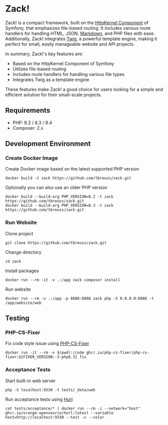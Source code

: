 # Zack!

Zack! is a compact framework, built on the [HttpKernel Component](https://symfony.com/doc/current/components/http_kernel.html) of Symfony, that emphasizes file-based routing.
It includes various route handlers for handling HTML, JSON, [Markdown](https://commonmark.thephpleague.com/), and PHP files with ease.
Additionally, Zack! integrates [Twig](https://twig.symfony.com/), a powerful template engine, making it perfect for small, easily manageable website and API projects.

In summary, Zack!'s key features are:

- Based on the HttpKernel Component of Symfony
- Utilizes file-based routing
- Includes route handlers for handling various file types
- Integrates Twig as a template engine

These features make Zack! a good choice for users looking for a simple and efficient solution for their small-scale projects.

## Requirements

- PHP: 8.2 / 8.3 / 8.4
- Composer: 2.x

## Development Environment

### Create Docker Image

Create Docker image based on the latest supported PHP version

    docker build -t zack https://github.com/tbreuss/zack.git

Optionally you can also use an older PHP version

    docker build --build-arg PHP_VERSION=8.2 -t zack https://github.com/tbreuss/zack.git
    docker build --build-arg PHP_VERSION=8.3 -t zack https://github.com/tbreuss/zack.git

### Run Website

Clone project

    git clone https://github.com/tbreuss/zack.git

Change directory

    cd zack

Install packages

    docker run --rm -it -v .:/app zack composer install

Run website

    docker run --rm -v .:/app -p 8888:8888 zack php -S 0.0.0.0:8888 -t /app/website/web

## Testing

### PHP-CS-Fixer

Fix code style issue using [PHP-CS-Fixer](https://github.com/PHP-CS-Fixer/PHP-CS-Fixer)

    docker run -it --rm -v $(pwd):/code ghcr.io/php-cs-fixer/php-cs-fixer:${FIXER_VERSION:-3-php8.3} fix

### Acceptance Tests

Start built-in web server

    php -S localhost:9330 -t tests/_data/web

Run acceptance tests using [Hurl](https://hurl.dev/)

    cat tests/acceptance/* | docker run --rm -i --network="host" ghcr.io/orange-opensource/hurl:latest --variable host=http://localhost:9330 --test -v --color
